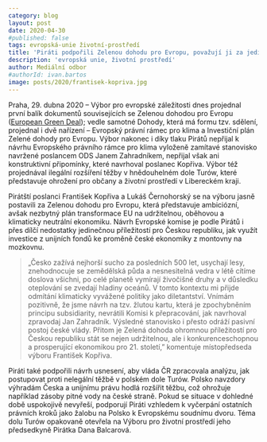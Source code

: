 ```yaml
---
category: blog
layout: post
date: 2020-04-30
#published: false
tags: evropská-unie životní-prostředí
title: 'Piráti podpořili Zelenou dohodu pro Evropu, považují ji za jedinečnou příležitost pro českou ekonomiku'
description: 'evropská unie, životní prostředí'
author: Mediální odbor
#authorId: ivan.bartos
image: posts/2020/frantisek-kopriva.jpg
---
```


Praha, 29. dubna 2020 – Výbor pro evropské záležitosti dnes projednal první balík dokumentů souvisejících se Zelenou dohodou pro Evropu ([European Green Deal](https://ec.europa.eu/info/strategy/priorities-2019-2024/european-green-deal_cs)); vedle samotné Dohody, která má formu tzv. sdělení, projednal i dvě nařízení – Evropský právní rámec pro klima a Investiční plán Zelené dohody pro Evropu. Výbor nakonec i díky tlaku Pirátů nepřijal k návrhu Evropského právního rámce pro klima vyloženě zamítavé stanovisko navržené poslancem ODS Janem Zahradníkem, nepřijal však ani konstruktivní připomínky, které navrhoval poslanec Kopřiva. Výbor též projednával ilegální rozšíření těžby v hnědouhelném dole Turów, které představuje ohrožení pro občany a životní prostředí v Libereckém kraji. 

Pirátští poslanci František Kopřiva a Lukáš Černohorský se na výboru jasně postavili za Zelenou dohodu pro Evropu, která představuje ambiciózní, avšak nezbytný plán transformace EU na udržitelnou, oběhovou a klimaticky neutrální ekonomiku. Návrh Evropské komise je podle Pirátů i přes dílčí nedostatky jedinečnou příležitostí pro Českou republiku, jak využít investice z unijních fondů ke proměně české ekonomiky z montovny na mozkovnu.

> „Česko zažívá nejhorší sucho za posledních 500 let, usychají lesy, znehodnocuje se zemědělská půda a nesnesitelná vedra v létě cítíme doslova všichni, po celé planetě vymírají živočišné druhy a v důsledku oteplování se zvedají hladiny oceánů. V tomto kontextu mi přijde odmítání klimaticky vyvážené politiky jako diletantství. Vnímám pozitivně, že jsme návrh na tzv. žlutou kartu, která je zpochybněním principu subsidiarity, nevrátili Komisi k přepracování, jak navrhoval zpravodaj Jan Zahradník. Výsledné stanovisko i přesto odráží pasivní postoj české vlády. Přitom je Zelená dohoda ohromnou příležitostí pro Českou republiku stát se nejen udržitelnou, ale i konkurenceschopnou a prosperující ekonomikou pro 21. století,” komentuje místopředseda výboru František Kopřiva. 

Piráti také podpořili návrh usnesení, aby vláda ČR zpracovala analýzu, jak postupovat proti nelegální těžbě v polském dole Turów. Polsko navzdory výhradám Česka a unijnímu právu hodlá rozšířit těžbu, což ohrožuje například zásoby pitné vody na české straně. Pokud se situace v dohledné době uspokojivě nevyřeší, podporují Piráti vzhledem k vyčerpání ostatních právních kroků jako žalobu na Polsko k Evropskému soudnímu dvoru. Téma dolu Turów opakovaně otevřela na Výboru pro životní prostředí jeho předsedkyně Pirátka Dana Balcarová.

 
